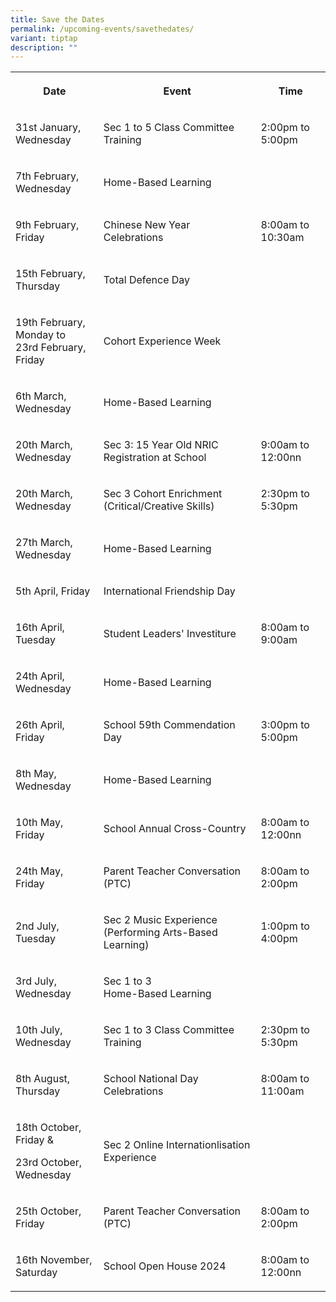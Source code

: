 ```yaml
---
title: Save the Dates
permalink: /upcoming-events/savethedates/
variant: tiptap
description: ""
---
```

<p></p>
<table style="minWidth: 75px">
<colgroup>
<col>
<col>
<col>
</colgroup>
<tbody>
<tr>
<th rowspan="1" colspan="1">
<p>Date</p>
</th>
<th rowspan="1" colspan="1">
<p>Event</p>
</th>
<th rowspan="1" colspan="1">
<p>Time</p>
</th>
</tr>
<tr>
<td rowspan="1" colspan="1">
<p>31st January, Wednesday</p>
</td>
<td rowspan="1" colspan="1">
<p>Sec 1 to 5 Class Committee Training</p>
</td>
<td rowspan="1" colspan="1">
<p>2:00pm to 5:00pm</p>
</td>
</tr>
<tr>
<td rowspan="1" colspan="1">
<p>7th February, Wednesday</p>
</td>
<td rowspan="1" colspan="1">
<p>Home-Based Learning</p>
</td>
<td rowspan="1" colspan="1">
<p></p>
</td>
</tr>
<tr>
<td rowspan="1" colspan="1">
<p>9th February, Friday</p>
</td>
<td rowspan="1" colspan="1">
<p>Chinese New Year Celebrations</p>
</td>
<td rowspan="1" colspan="1">
<p>8:00am to 10:30am</p>
</td>
</tr>
<tr>
<td rowspan="1" colspan="1">
<p>15th February, Thursday</p>
</td>
<td rowspan="1" colspan="1">
<p>Total Defence Day</p>
</td>
<td rowspan="1" colspan="1">
<p></p>
</td>
</tr>
<tr>
<td rowspan="1" colspan="1">
<p>19th February, Monday to
<br>23rd February, Friday</p>
</td>
<td rowspan="1" colspan="1">
<p>Cohort Experience Week</p>
</td>
<td rowspan="1" colspan="1">
<p></p>
</td>
</tr>
<tr>
<td rowspan="1" colspan="1">
<p>6th March, Wednesday</p>
</td>
<td rowspan="1" colspan="1">
<p>Home-Based Learning</p>
</td>
<td rowspan="1" colspan="1">
<p></p>
</td>
</tr>
<tr>
<td rowspan="1" colspan="1">
<p>20th March, Wednesday</p>
</td>
<td rowspan="1" colspan="1">
<p>Sec 3: 15 Year Old NRIC Registration at School</p>
</td>
<td rowspan="1" colspan="1">
<p>9:00am to 12:00nn</p>
</td>
</tr>
<tr>
<td rowspan="1" colspan="1">
<p>20th March, Wednesday</p>
</td>
<td rowspan="1" colspan="1">
<p>Sec 3 Cohort Enrichment (Critical/Creative Skills)</p>
</td>
<td rowspan="1" colspan="1">
<p>2:30pm to 5:30pm</p>
</td>
</tr>
<tr>
<td rowspan="1" colspan="1">
<p>27th March, Wednesday</p>
</td>
<td rowspan="1" colspan="1">
<p>Home-Based Learning</p>
</td>
<td rowspan="1" colspan="1">
<p></p>
</td>
</tr>
<tr>
<td rowspan="1" colspan="1">
<p>5th April, Friday</p>
</td>
<td rowspan="1" colspan="1">
<p>International Friendship Day</p>
</td>
<td rowspan="1" colspan="1">
<p></p>
</td>
</tr>
<tr>
<td rowspan="1" colspan="1">
<p>16th April, Tuesday</p>
</td>
<td rowspan="1" colspan="1">
<p>Student Leaders' Investiture</p>
</td>
<td rowspan="1" colspan="1">
<p>8:00am to 9:00am</p>
</td>
</tr>
<tr>
<td rowspan="1" colspan="1">
<p>24th April, Wednesday</p>
</td>
<td rowspan="1" colspan="1">
<p>Home-Based Learning</p>
</td>
<td rowspan="1" colspan="1">
<p></p>
</td>
</tr>
<tr>
<td rowspan="1" colspan="1">
<p>26th April, Friday</p>
</td>
<td rowspan="1" colspan="1">
<p>School 59th Commendation Day</p>
</td>
<td rowspan="1" colspan="1">
<p>3:00pm to 5:00pm</p>
</td>
</tr>
<tr>
<td rowspan="1" colspan="1">
<p>8th May, Wednesday</p>
</td>
<td rowspan="1" colspan="1">
<p>Home-Based Learning</p>
</td>
<td rowspan="1" colspan="1">
<p></p>
</td>
</tr>
<tr>
<td rowspan="1" colspan="1">
<p>10th May, Friday</p>
</td>
<td rowspan="1" colspan="1">
<p>School Annual Cross-Country</p>
</td>
<td rowspan="1" colspan="1">
<p>8:00am to 12:00nn</p>
</td>
</tr>
<tr>
<td rowspan="1" colspan="1">
<p>24th May, Friday</p>
</td>
<td rowspan="1" colspan="1">
<p>Parent Teacher Conversation (PTC)</p>
</td>
<td rowspan="1" colspan="1">
<p>8:00am to 2:00pm</p>
</td>
</tr>
<tr>
<td rowspan="1" colspan="1">
<p>2nd July, Tuesday</p>
</td>
<td rowspan="1" colspan="1">
<p>Sec 2 Music Experience (Performing Arts-Based Learning)</p>
</td>
<td rowspan="1" colspan="1">
<p>1:00pm to 4:00pm</p>
</td>
</tr>
<tr>
<td rowspan="1" colspan="1">
<p>3rd July, Wednesday</p>
</td>
<td rowspan="1" colspan="1">
<p>Sec 1 to 3
<br>Home-Based Learning</p>
</td>
<td rowspan="1" colspan="1">
<p></p>
</td>
</tr>
<tr>
<td rowspan="1" colspan="1">
<p>10th July, Wednesday</p>
</td>
<td rowspan="1" colspan="1">
<p>Sec 1 to 3 Class Committee Training</p>
</td>
<td rowspan="1" colspan="1">
<p>2:30pm to 5:30pm</p>
</td>
</tr>
<tr>
<td rowspan="1" colspan="1">
<p>8th August, Thursday</p>
</td>
<td rowspan="1" colspan="1">
<p>School National Day Celebrations</p>
</td>
<td rowspan="1" colspan="1">
<p>8:00am to 11:00am</p>
</td>
</tr>
<tr>
<td rowspan="1" colspan="1">
<p>18th October, Friday &amp;</p>
<p>23rd October, Wednesday</p>
</td>
<td rowspan="1" colspan="1">
<p>Sec 2 Online Internationlisation Experience</p>
</td>
<td rowspan="1" colspan="1">
<p></p>
</td>
</tr>
<tr>
<td rowspan="1" colspan="1">
<p>25th October, Friday</p>
</td>
<td rowspan="1" colspan="1">
<p>Parent Teacher Conversation (PTC)</p>
</td>
<td rowspan="1" colspan="1">
<p>8:00am to 2:00pm</p>
</td>
</tr>
<tr>
<td rowspan="1" colspan="1">
<p>16th November, Saturday</p>
</td>
<td rowspan="1" colspan="1">
<p>School Open House 2024</p>
</td>
<td rowspan="1" colspan="1">
<p>8:00am to 12:00nn</p>
</td>
</tr>
</tbody>
</table>
<p></p>